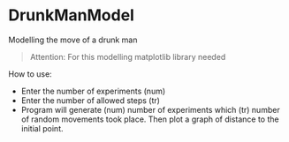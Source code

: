 # DrunkManModel
Modelling the move of a drunk man

>Attention:
>For this modelling matplotlib library needed

How to use:
- Enter the number of experiments (num)
- Enter the number of allowed steps (tr)
- Program will generate (num) number of experiments which (tr) number of random movements took place. Then plot a graph of distance to the initial point. 
